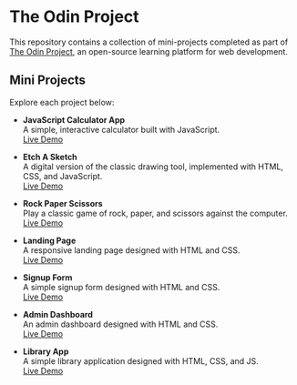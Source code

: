 # The Odin Project

This repository contains a collection of mini-projects completed as part of [The Odin Project](https://www.theodinproject.com/), an open-source learning platform for web development.

## Mini Projects

Explore each project below:

- **JavaScript Calculator App**  
  A simple, interactive calculator built with JavaScript.  
  [Live Demo](https://awesome04.github.io/js-calculator/)

- **Etch A Sketch**  
  A digital version of the classic drawing tool, implemented with HTML, CSS, and JavaScript.  
  [Live Demo](https://awesome04.github.io/Etch-A-Sketch/)

- **Rock Paper Scissors**  
  Play a classic game of rock, paper, and scissors against the computer.  
  [Live Demo](https://awesome04.github.io/rock-paper-scissors/)

- **Landing Page**  
  A responsive landing page designed with HTML and CSS.  
  [Live Demo](https://the-odin-project-iota.vercel.app/)

- **Signup Form**  
  A simple signup form designed with HTML and CSS.  
  [Live Demo](https://top-signup.netlify.app/)

- **Admin Dashboard**  
  An admin dashboard designed with HTML and CSS.  
  [Live Demo](https://admin-dashboard-mu-sand-49.vercel.app/)

- **Library App**  
A simple library application designed with HTML, CSS, and JS.  
[Live Demo](https://library-app-ochre-two.vercel.app/)

